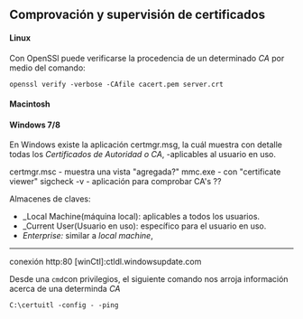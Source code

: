 ## Comprovación y supervisión de certificados

#### Linux
Con OpenSSl puede verificarse la procedencia de un determinado _CA_ por medio
del comando:

    openssl verify -verbose -CAfile cacert.pem server.crt




#### Macintosh
#### Windows 7/8

En Windows existe la aplicación certmgr.msg, la cuál muestra con detalle
todas los _Certificados de Autoridad o CA_, -aplicables al usuario en uso.

certmgr.msc - muestra una vista "agregada?"
mmc.exe     - con "certificate viewer"
sigcheck -v - aplicación para comprobar CA's ??

Almacenes de claves:

- _Local Machine(máquina local): aplicables a todos los usuarios.
- _Current User(Usuario en uso): específico para el usuario en uso.
- _Enterprise:_ similar a _local machine_, 

---
conexión http:80
[winCtl]:ctldl.windowsupdate.com


Desde una `cmd`con privilegios, el siguiente comando nos arroja información
acerca de una determinda _CA_

    C:\certuitl -config - -ping
